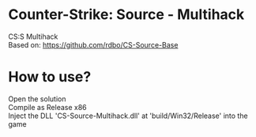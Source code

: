 # Counter-Strike: Source - Multihack
CS:S Multihack  
Based on: https://github.com/rdbo/CS-Source-Base  
  
# How to use?
Open the solution  
Compile as Release x86  
Inject the DLL 'CS-Source-Multihack.dll' at 'build/Win32/Release' into the game  
